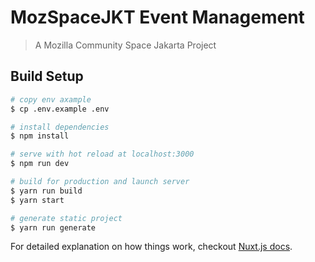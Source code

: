 # MozSpaceJKT Event Management

> A Mozilla Community Space Jakarta Project

## Build Setup

``` bash
# copy env axample
$ cp .env.example .env

# install dependencies
$ npm install

# serve with hot reload at localhost:3000
$ npm run dev

# build for production and launch server
$ yarn run build
$ yarn start

# generate static project
$ yarn run generate
```

For detailed explanation on how things work, checkout [Nuxt.js docs](https://nuxtjs.org).
